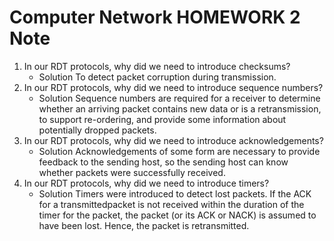 # Computer Network HOMEWORK 2 Note

1. In our RDT protocols, why did we need to introduce checksums?
    - Solution To detect packet corruption during transmission.
2. In our RDT protocols, why did we need to introduce sequence numbers?
    - Solution Sequence numbers are required for a receiver to determine whether an arriving packet contains new data or is a retransmission, to support re-ordering, and provide some information about potentially dropped packets.
3. In our RDT protocols, why did we need to introduce acknowledgements?
    - Solution Acknowledgements of some form are necessary to provide feedback to the sending host, so the sending host can know whether packets were successfully received.
4. In our RDT protocols, why did we need to introduce timers?
    - Solution Timers were introduced to detect lost packets. If the ACK for a transmittedpacket is not received within the duration of the timer for the packet, the packet (or its ACK or NACK) is assumed to have been lost. Hence, the packet is retransmitted.